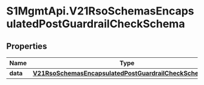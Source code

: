 # S1MgmtApi.V21RsoSchemasEncapsulatedPostGuardrailCheckSchema

## Properties
Name | Type | Description | Notes
------------ | ------------- | ------------- | -------------
**data** | [**V21RsoSchemasEncapsulatedPostGuardrailCheckSchemaData**](V21RsoSchemasEncapsulatedPostGuardrailCheckSchemaData.md) |  | 


